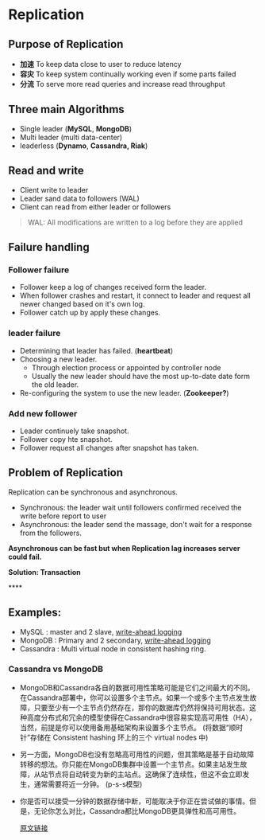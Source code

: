 # Replication

## Purpose of Replication

* **加速** To keep data close to user to reduce latency
* **容灾** To keep system continually working even if some parts failed
* **分流** To serve more read queries and increase read throughput

## Three main Algorithms

* Single leader \(**MySQL**, **MongoDB**\)
* Multi leader \(multi data-center\)
* leaderless \(**Dynamo**, **Cassandra, Riak**\)

## Read and write 

* Client write to leader
* Leader sand data to followers \(WAL\)
* Client can read from either leader or followers

> WAL:  All modifications are written to a log before they are applied

## Failure handling

### Follower failure

* Follower keep a log of changes received form the leader.
* When follower crashes and restart, it connect to leader and request all newer changed based on it's own log.
* Follower catch up by apply these changes.

### leader failure

* Determining that leader has failed. \(**heartbeat**\)
* Choosing a new leader.
  * Through election process or appointed by controller node
  * Usually the new leader should have the most up-to-date date form the old leader.
* Re-configuring the system to use the new leader. \(**Zookeeper?**\)

### Add new follower

* Leader continuely take snapshot.
* Follower copy hte snapshot.
* Follower request all changes after snapshot has taken.

## Problem of Replication

Replication can be synchronous and asynchronous.

* Synchronous: the leader wait until followers confirmed received the write before report to user
* Asynchronous: the leader send the massage, don't wait for a response from the followers.

**Asynchronous can be fast but when Replication lag increases server could fail.**

**Solution: Transaction** 

\*\*\*\*

## **Examples:**

* MySQL : master and 2 slave, [write-ahead logging](https://en.wikipedia.org/wiki/Write-ahead_logging)
* MongoDB : Primary and 2 secondary, [write-ahead logging](https://en.wikipedia.org/wiki/Write-ahead_logging)
* Cassandra : Multi virtual node in consistent hashing ring.

### Cassandra vs MongoDB

* MongoDB和Cassandra各自的数据可用性策略可能是它们之间最大的不同。 在Cassandra部署中，你可以设置多个主节点。如果一个或多个主节点发生故障，只要至少有一个主节点仍然存在，那你的数据库仍然将保持可用状态。这种高度分布式和冗余的模型使得在Cassandra中很容易实现高可用性（HA），当然，前提是你可以使用备用基础架构来设置多个主节点。 \(将数据“顺时针”存储在 Consistent hashing 环上的三个 virtual nodes 中\)
* 另一方面，MongoDB也没有忽略高可用性的问题，但其策略是基于自动故障转移的想法。你只能在MongoDB集群中设置一个主节点。如果主站发生故障，从站节点将自动转变为新的主站点。这确保了连续性，但这不会立即发生，通常需要将近一分钟。 \(p-s-s模型\)
* 你是否可以接受一分钟的数据存储中断，可能取决于你正在尝试做的事情。但是，无论你怎么对比，Cassandra都比MongoDB更具弹性和高可用性。

  [原文链接](https://searchdatabase.techtarget.com.cn/7-23287/)

